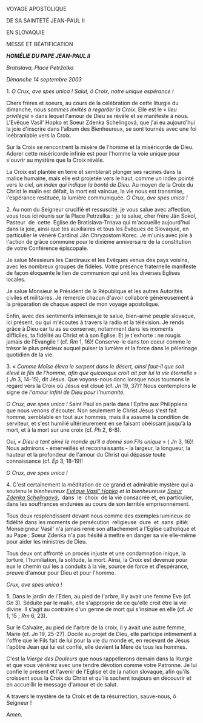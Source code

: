 VOYAGE APOSTOLIQUE

DE SA SAINTETÉ JEAN-PAUL II

EN SLOVAQUIE

MESSE ET BÉATIFICATION

***HOMÉLIE DU PAPE JEAN-PAUL II***

*Bratislava, Place Petržalka*

*Dimanche 14 septembre 2003*

1. *O Crux, ave spes unica !* *Salut, ô Croix, notre unique espérance !*

Chers frères et soeurs, au cours de la célébration de cette liturgie du dimanche, nous *sommes invités à regarder la Croix*. Elle est le « *lieu privilégié* » dans lequel l'amour de Dieu se révèle et se manifeste à nous. L'Evêque Vasil' Hopko et Soeur Zdenka Schelingová, que j'ai eu aujourd'hui la joie d'inscrire dans l'album des Bienheureux, se sont tournés avec une foi inébranlable vers la Croix.

Sur la Croix se rencontrent la misère de l'homme et la miséricorde de Dieu. Adorer cette miséricorde infinie est pour l'homme la voie unique pour s'ouvrir au mystère que la Croix révèle.

La Croix est plantée en terre et semblerait plonger ses racines dans la malice humaine, mais elle est projetée vers le haut, comme un index pointé vers le ciel, *un index qui indique la bonté de Dieu*. Au moyen de la Croix du Christ le malin est défait, la mort est vaincue, la vie nous est transmise, l'espérance restituée, la lumière communiquée. *O Crux, ave spes unica !*

2. Au nom du Seigneur crucifié et ressuscité, je vous salue avec affection, vous tous ici réunis sur la Place Petrzalka :  je te salue, cher frère Ján Sokol, Pasteur  de  cette  Eglise de Bratislava-Trnava qui m'accueille aujourd'hui dans la joie, ainsi que tes auxiliaires et tous les Evêques de Slovaquie, en particulier le vénéré Cardinal Ján Chryzostom Korec. Je m'unis avec joie à l'action de grâce commune pour le dixième anniversaire de la constitution de votre Conférence épiscopale.

Je salue Messieurs les Cardinaux et les Evêques venus des pays voisins, avec les nombreux groupes de fidèles. Votre présence fraternelle manifeste de façon éloquente le lien de communion qui unit les diverses Eglises locales.

Je salue Monsieur le Président de la République et les autres Autorités civiles et militaires. Je remercie chacun d'avoir collaboré généreusement à la préparation de chaque aspect de mon voyage apostolique.

Enfin, avec des sentiments intenses,je te salue, bien-aimé peuple slovaque, ici présent, ou qui m'écoutes à travers la radio et la télévision. Je rends grâce à Dieu car tu as su conserver, notamment dans les moments difficiles, ta fidélité au Christ et à son Eglise. Et je t'exhorte : ne rougis jamais de l'Evangile ! (cf. *Rm* 1, 16)! Conserve-le dans ton coeur comme le trésor le plus précieux auquel puiser la lumière et la force dans le pèlerinage quotidien de la vie.

3. « *Comme Moïse éleva le serpent dans le désert, ainsi faut-il que soit élevé le fils de l'homme, afin que quiconque croit ait par lui la vie éternelle* » ( *Jn* 3, 14-15), dit Jésus. Que voyons-nous donc lorsque nous tournons le regard vers la Croix où Jésus est cloué (cf. *Jn* 19, 37)? Nous contemplons le signe de *l'amour infini de Dieu pour l'humanité*.

*O Crux, ave spes unica !* Saint Paul en parle dans l'Epître aux Philippiens que nous venons d'écouter. Non seulement le Christ Jésus s'est fait homme, semblable en tout aux hommes, mais il a assumé la condition de serviteur, et s'est humilié ultérieurement en se faisant obéissant jusqu'à la mort, et à la mort sur une croix (cf. *Ph* 2, 6-8).

Oui, « *Dieu a tant aimé le monde qu'il a donné son Fils unique* » ( *Jn* 3, 16)! Nous admirons - émerveillés et reconnaissants - la largeur, la longueur, la hauteur et la profondeur de l'amour du Christ qui dépasse toute connaissance (cf. *Ep* 3, 18-19)!

*O Crux, ave spes unica !*

4. C'est certainement la méditation de ce grand et admirable mystère qui a soutenu le *bienheureux [Evêque Vasil' Hopko](http://www.vatican.va/news_services/liturgy/saints/ns_lit_doc_20030914_hopko_fr.html) et la bienheureuse [Soeur Zdenka Schelingová](http://www.vatican.va/news_services/liturgy/saints/ns_lit_doc_20030914_schelingova_fr.html)*,  dans  le  choix  de la vie consacrée et, en particulier, dans les souffrances endurées au cours de son terrible emprisonnement.

Tous deux resplendissent devant nous comme des exemples lumineux de fidélité dans les moments de persécution  religieuse  dure  et  sans  pitié:  Monseigneur Vasil' n'a jamais renié son attachement à l'Eglise catholique et au Pape ; Soeur Zdenka n'a pas hésité à mettre en danger sa vie elle-même pour aider les ministres de Dieu.

Tous deux ont affronté un procès injuste et une condamnation inique, la torture, l'humiliation, la solitude, la mort. Ainsi, la Croix est devenue pour eux le chemin qui les a conduits à la vie, source de force et d'espérance, preuve d'amour pour Dieu et pour l'homme.

*Crux, ave spes unica !*

5. Dans le jardin de l'Eden, au pied de l'arbre, il y avait une femme Eve (cf. *Gn* 3). Séduite par le malin, elle s'approprie de ce qu'elle croit être la vie divine. Il s'agit au contraire d'un germe de mort qui s'insinue en elle (cf. *Jc* 1, 15 ; *Rm* 6, 23).

Sur le Calvaire, au pied de l'arbre de la croix, il y avait une autre femme, Marie (cf. *Jn* 19, 25-27). Docile au projet de Dieu, elle participe intimement à l'offre que le Fils fait de lui pour la vie du monde et, en recevant de Jésus l'apôtre Jean qui lui est confié, elle devient la Mère de tous les hommes.

C'est la *Vierge des Douleurs* que nous rappellerons demain dans la liturgie et que vous vénérez avec une tendre dévotion comme votre Patronne. Je lui confie le présent et l'avenir de l'Eglise et de la nation slovaque, afin qu'ils croissent sous la Croix du Christ et qu'ils sachent toujours en découvrir et en accueillir le message d'amour et de salut.

A travers le mystère de ta Croix et de ta résurrection, sauve-nous, ô Seigneur !

*Amen*.
